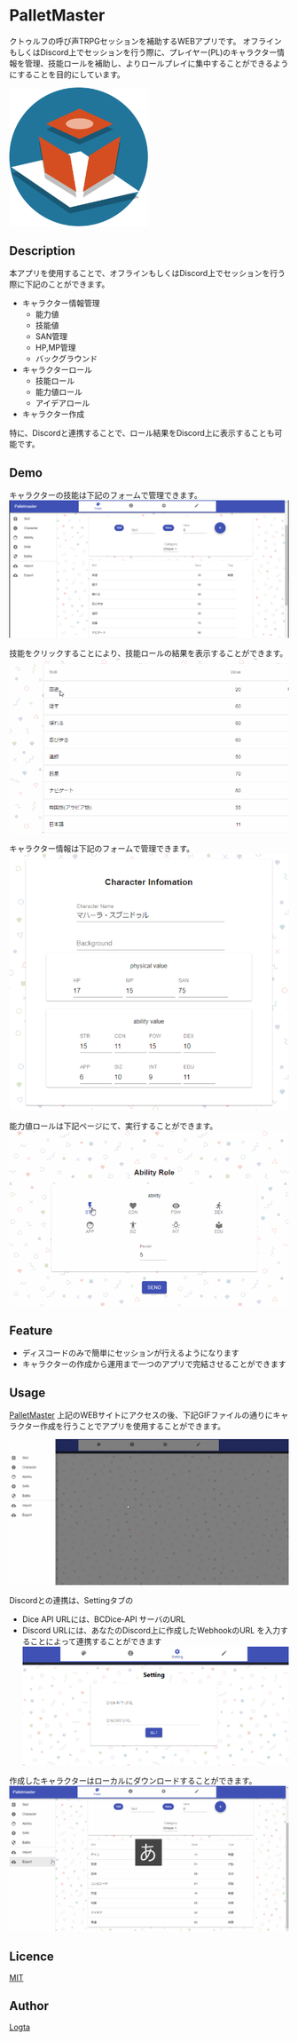 # PalletMaster

クトゥルフの呼び声TRPGセッションを補助するWEBアプリです。
オフラインもしくはDiscord上でセッションを行う際に、プレイヤー(PL)のキャラクター情報を管理、技能ロールを補助し、よりロールプレイに集中することができるようにすることを目的にしています。

<img src="images/pm_logo.png" width="250px">

## Description

本アプリを使用することで、オフラインもしくはDiscord上でセッションを行う際に下記のことができます。
- キャラクター情報管理
    - 能力値
    - 技能値
    - SAN管理
    - HP,MP管理
    - バックグラウンド
- キャラクターロール
    - 技能ロール
    - 能力値ロール
    - アイデアロール
- キャラクター作成

特に、Discordと連携することで、ロール結果をDiscord上に表示することも可能です。

## Demo
キャラクターの技能は下記のフォームで管理できます。
![技能管理](images/skillDemo.png)

技能をクリックすることにより、技能ロールの結果を表示することができます。
![技能管理](images/skillDemoResult.gif)

キャラクター情報は下記のフォームで管理できます。
![キャラ管理](images/characterDemo.png)

能力値ロールは下記ページにて、実行することができます。
![能力管理](images/abilityDemoResult.gif)

## Feature
- ディスコードのみで簡単にセッションが行えるようになります
- キャラクターの作成から運用まで一つのアプリで完結させることができます

## Usage
[PalletMaster](https://pm-offline.web.app/home)
上記のWEBサイトにアクセスの後、下記GIFファイルの通りにキャラクター作成を行うことでアプリを使用することができます。

![スタート](images/startDemo.gif)

Discordとの連携は、Settingタブの
- Dice API URLには、BCDice-API サーバのURL
- Discord URLには、あなたのDiscord上に作成したWebhookのURL
を入力することによって連携することができます
![ディスコード](images/DiscordSetting.png)

作成したキャラクターはローカルにダウンロードすることができます。
![保存管理](images/export.gif)

## Licence

[MIT](https://github.com/tcnksm/tool/blob/master/LICENCE)

## Author

[Logta](https://github.com/Logta)
